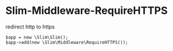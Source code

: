 Slim-Middleware-RequireHTTPS
============================

redirect http to https

```
$app = new \Slim\Slim();
$app->add(new \Slim\Middleware\RequireHTTPS());
```